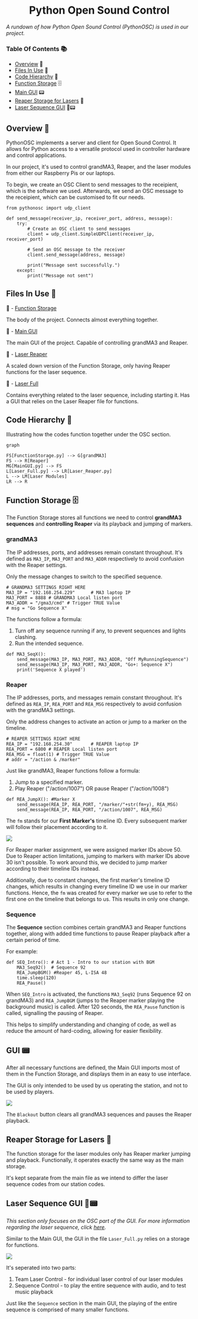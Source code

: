 <h1 align="center">
Python Open Sound Control
</h1>

<p align="center">

 <i align="center">A rundown of how Python Open Sound Control (PythonOSC) is used in our project. </i>
</p>

### Table Of Contents 📚

- [Overview](#overview) 📃
- [Files In Use](#files-in-use) 📂
- [Code Hierarchy](#hierarchy) 👑
- [Function Storage](#function-storage) 🗄️
- [Main GUI](#gui) 📟
- [Reaper Storage for Lasers](#laser-reaper) 🔴
- [Laser Sequence GUI](#laser-gui) 🔴📟

## <a id="overview"> Overview 📃</a>

PythonOSC implements a server and client for Open Sound Control. It allows for Python access to a versatile protocol used in controller hardware and control applications.

In our project, it's used to control grandMA3, Reaper, and the laser modules from either our Raspberry Pis or our laptops.

To begin, we create an OSC Client to send messages to the receipient, which is the software we used. Afterwards, we send an OSC message to the receipient, which can be customised to fit our needs.

```
from pythonosc import udp_client

def send_message(receiver_ip, receiver_port, address, message):
	try:
		# Create an OSC client to send messages
		client = udp_client.SimpleUDPClient(receiver_ip, receiver_port)

		# Send an OSC message to the receiver
		client.send_message(address, message)

		print("Message sent successfully.")
	except:
		print("Message not sent")
```

## <a id="files-in-use"> Files In Use 📂</a>

📄 - [Function Storage](https://github.com/uselesskcid/EGL314-Project-S.O.N.I.C-Team-C-POC/tree/main/MVP/Codes/MVP_FunctionStorage.py)

The body of the project. Connects almost everything together.

📄 - [Main GUI](https://github.com/uselesskcid/EGL314-Project-S.O.N.I.C-Team-C-POC/tree/main/MVP/Codes/MVP_MainGUI.py)

The main GUI of the project. Capable of controlling grandMA3 and Reaper.

📄 - [Laser Reaper](https://github.com/uselesskcid/EGL314-Project-S.O.N.I.C-Team-C-POC/blob/main/MVP/Codes/MVP_Laser_Reaper.py)

A scaled down version of the Function Storage, only having Reaper functions for the laser sequence.

📄 - [Laser Full](https://github.com/uselesskcid/EGL314-Project-S.O.N.I.C-Team-C-POC/blob/main/MVP/Codes/MVP_Laser_Full.py)

Contains everything related to the laser sequence, including starting it. Has a GUI that relies on the Laser Reaper file for functions.


## <a id="hierarchy"> Code Hierarchy 👑</a>
Illustrating how the codes function together under the OSC section.

```mermaid
graph

FS[FunctionStorage.py] --> G[grandMA3]
FS --> R[Reaper]
MG[MainGUI.py] --> FS
L[Laser_Full.py] --> LR[Laser_Reaper.py]
L --> LM[Laser Modules]
LR --> R
```

## <a id="function-storage"> Function Storage 🗄️</a>

The Function Storage stores all functions we need to control <b>grandMA3 sequences</b> and <b>controlling Reaper</b> via its playback and jumping of markers.

### grandMA3

The IP addresses, ports, and addresses remain constant throughout. It's defined as `MA3_IP`, `MA3_PORT` and `MA3_ADDR` respectively to avoid confusion with the Reaper settings.

Only the message changes to switch to the specified sequence.

```
# GRANDMA3 SETTINGS RIGHT HERE
MA3_IP = "192.168.254.229"		# MA3 laptop IP
MA3_PORT = 8888 # GRANDMA3 Local listen port
MA3_ADDR = "/gma3/cmd" # Trigger TRUE Value
# msg = "Go Sequence X"
```

The functions follow a formula:
1) Turn off any sequence running if any, to prevent sequences and lights clashing.
2) Run the intended sequence.

```
def MA3_SeqX():
	send_message(MA3_IP, MA3_PORT, MA3_ADDR, "Off MyRunningSequence")
	send_message(MA3_IP, MA3_PORT, MA3_ADDR, "Go+: Sequence X")
	print('Sequence X played')
```

### Reaper

The IP addresses, ports, and messages remain constant throughout. It's defined as `REA_IP`, `REA_PORT` and `REA_MSG` respectively to avoid confusion with the grandMA3 settings.

Only the address changes to activate an action or jump to a marker on the timeline.

```
# REAPER SETTINGS RIGHT HERE
REA_IP = "192.168.254.30"		# REAPER laptop IP
REA_PORT = 6800 # REAPER Local listen port
REA_MSG = float(1) # Trigger TRUE Value
# addr = "/action & /marker"
```

Just like grandMA3, Reaper functions follow a formula:
1) Jump to a specified marker.
2) Play Reaper ("/action/1007") OR pause Reaper ("/action/1008")

```
def REA_JumpX(): #Marker X
	send_message(REA_IP, REA_PORT, "/marker/"+str(fm+y), REA_MSG)
	send_message(REA_IP, REA_PORT, "/action/1007", REA_MSG)
```
The `fm` stands for our <b>First Marker's</b> timeline ID. Every subsequent marker will follow their placement according to it.

![](osc_assets/Reaper_Timeline.png)

For Reaper marker assignment, we were assigned marker IDs above 50. Due to Reaper action limitations, jumping to markers with marker IDs above 30 isn't possible. To work around this, we decided to jump marker according to their timeline IDs instead.

Additionally, due to constant changes, the first marker's timeline ID changes, which results in changing every timeline ID we use in our marker functions. Hence, the `fm` was created for every marker we use to refer to the first one on the timeline that belongs to us. This results in only one change.

### Sequence

The <b>Sequence</b> section combines certain grandMA3 and Reaper functions together, along with added time functions to pause Reaper playback after a certain period of time.

For example:

```
def SEQ_Intro(): # Act 1 - Intro to our station with BGM
	MA3_Seq92()  # Sequence 92
	REA_JumpBGM() #Reaper 45, L-ISA 48
	time.sleep(120)
	REA_Pause()
```

When `SEQ_Intro` is activated, the functions `MA3_Seq92` (runs Sequence 92 on grandMA3) and `REA_JumpBGM` (jumps to the Reaper marker playing the background music) is called. After 120 seconds, the `REA_Pause` function is called, signalling the pausing of Reaper.

This helps to simplify understanding and changing of code, as well as reduce the amount of hard-coding, allowing for easier flexibility.

## <a id="gui"> GUI 📟</a>

After all necessary functions are defined, the Main GUI imports most of them in the Function Storage, and displays them in an easy to use interface.

The GUI is only intended to be used by us operating the station, and not to be used by players.

![](osc_assets/maingui.png)

The `Blackout` button clears all grandMA3 sequences and pauses the Reaper playback.

## <a id="laser-reaper"> Reaper Storage for Lasers 🔴</a>

The function storage for the laser modules only has Reaper marker jumping and playback. Functionally, it operates exactly the same way as the main storage.

It's kept separate from the main file as we intend to differ the laser sequence codes from our station codes.

## <a id="laser-gui"> Laser Sequence GUI 🔴📟</a>

<i>This section only focuses on the OSC part of the GUI. For more information regarding the laser sequence, click [here](https://github.com/uselesskcid/EGL314-Project-S.O.N.I.C-Team-C-POC/tree/main/MVP/Laser%20Sequence/Laser.md).</i>

Similar to the Main GUI, the GUI in the file `Laser_Full.py` relies on a storage for functions.

![](osc_assets/lasergui.png)

It's seperated into two parts:
1) Team Laser Control - for individual laser control of our laser modules
2) Sequence Control - to play the entire sequence with audio, and to test music playback

Just like the `Sequence` section in the main GUI, the playing of the entire sequence is comprised of many smaller functions.